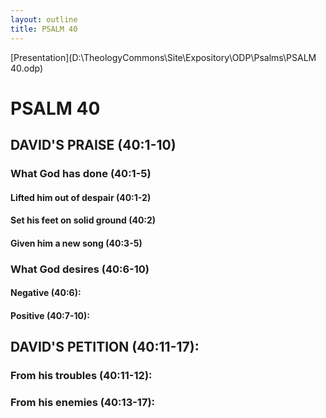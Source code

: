 ```yaml
---
layout: outline
title: PSALM 40
---
```

[Presentation](D:\TheologyCommons\Site\Expository\ODP\Psalms\PSALM 40.odp)
# PSALM 40 
## DAVID\'S PRAISE (40:1-10) 
###  What God has done (40:1-5) 
####  Lifted him out of despair (40:1-2) 
####  Set his feet on solid ground (40:2) 
####  Given him a new song (40:3-5) 
###  What God desires (40:6-10) 
####  Negative (40:6): 
####  Positive (40:7-10): 
## DAVID\'S PETITION (40:11-17): 
###  From his troubles (40:11-12): 
###  From his enemies (40:13-17): 
